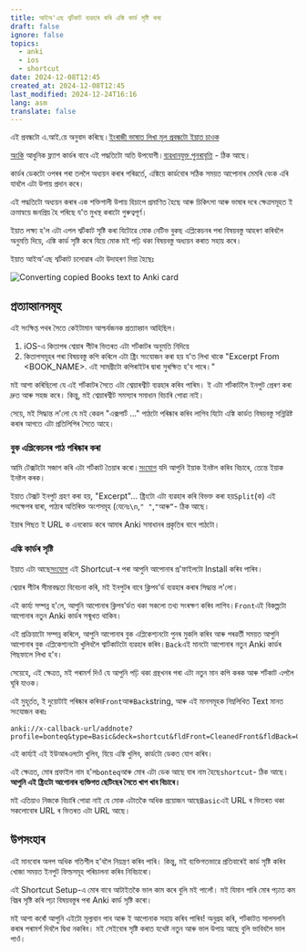 ```yaml
---
title: আইঅ'এছ শ্বৰ্টকাট ব্যৱহাৰ কৰি এঙ্কি কাৰ্ড সৃষ্টি কৰা
draft: false
ignore: false
topics:
  - anki
  - ios
  - shortcut
date: 2024-12-08T12:45
created_at: 2024-12-08T12:45
last_modified: 2024-12-24T16:16
lang: asm
translate: false
---
```

এই প্ৰবন্ধটো এ.আই.য়ে অনুবাদ কৰিছে।[ইংৰাজী ভাষাত লিখা মূল প্ৰবন্ধটো ইয়াত চাওক](/creating-anki-cards-using-ios-shortcut)

[অংকি](https://apps.ankiweb.net/) আধুনিক ফ্ল্যাশ কাৰ্ডৰ বাবে এই পদ্ধতিটো অতি উপযোগী।[ব্যৱধানযুক্ত পুনৰাবৃত্তি](https://en.wikipedia.org/wiki/Spaced_repetition) - ঠিক আছে।

কাৰ্ডৰ ডেকটো ওপৰৰ পৰা তললৈ অধ্যয়ন কৰাৰ পৰিৱৰ্তে, এঙ্কিয়ে কাৰ্ডবোৰ সঠিক সময়ত আপোনাৰ মেমৰি বেংক এৰি যাবলৈ এটা উপায় প্ৰদান কৰে।

এই পদ্ধতিটো অধ্যয়ন কৰাৰ এক শক্তিশালী উপায় হিচাপে প্ৰমাণিত হৈছে আৰু চিকিৎসা আৰু ভাষাৰ দৰে ক্ষেত্ৰসমূহত ই ক্ৰমান্বয়ে জনপ্ৰিয় হৈ পৰিছে য'ত মুখস্থ কৰাটো গুৰুত্বপূৰ্ণ।

ইয়াত লক্ষ্য হ'ল এটা এপল শ্বৰ্টকাট সৃষ্টি কৰা যিটোৱে মোক নেটিভ বুকছ এপ্লিকেচনৰ পৰা বিষয়বস্তু আহৰণ কৰিবলৈ অনুমতি দিয়ে, এঙ্কি কাৰ্ড সৃষ্টি কৰে যিয়ে মোক মই পঢ়ি থকা বিষয়বস্তু অধ্যয়ন কৰাত সহায় কৰে।

ইয়াত আইঅ'এছ শ্বৰ্টকাট চলোৱাৰ এটা উদাহৰণ দিয়া হৈছেঃ

![Converting copied Books text to Anki card](https://i.imgur.com/EVpwhVY.gif)

## প্ৰত্যাহ্বানসমূহ

এই সংক্ষিপ্ত পথৰ সৈতে কেইটামান আশ্চৰ্যজনক প্ৰত্যাহ্বান আহিছিল।

1. iOS-এ কিতাপৰ শ্বেয়াৰ শীটৰ ভিতৰত এটা শৰ্টকাটৰ অনুমতি নিদিয়ে
2. কিতাপসমূহৰ পৰা বিষয়বস্তু কপি কৰিলে এটা ষ্ট্ৰিং সংযোজন কৰা হয় য'ত লিখা থাকে "Excerpt From \<BOOK\_NAME>. এই সামগ্ৰীটো কপিৰাইটৰ দ্বাৰা সুৰক্ষিত হ'ব পাৰে।"

মই আশা কৰিছিলো যে এই শৰ্টকাটৰ সৈতে এটা শ্বেয়াৰশ্বীট ব্যৱহাৰ কৰিব পাৰিম। ই এটা শৰ্টকাটলৈ ইনপুট প্ৰেৰণ কৰা দ্ৰুত আৰু সহজ কৰে। কিন্তু, মই শ্বেয়াৰশ্বীট সমস্যাৰ সমাধান বিচাৰি পোৱা নাই।

সেয়ে, মই সিদ্ধান্ত ল'লো যে মই কেৱল "এক্সপাৰ্ট ..." পাঠটো পৰিষ্কাৰ কৰিব লাগিব যিটো এঙ্কি কাৰ্ডত বিষয়বস্তু সন্নিৱিষ্ট কৰাৰ আগতে এটা প্ৰতিলিপিৰ সৈতে আহে।

### বুক এপ্লিকেচনৰ পাঠ পৰিষ্কাৰ কৰা

আমি টেক্সটটো সজাগ কৰি এটা শৰ্টকাট তৈয়াৰ কৰো।[সংযোগ](https://www.icloud.com/shortcuts/9f9cfa9c71e24dee901590d185951323) যদি আপুনি ইয়াক ইনষ্টল কৰিব বিচাৰে, তেন্তে ইয়াক ইনষ্টল কৰক।

ইয়াত টেক্সট ইনপুট গ্ৰহণ কৰা হয়, "Excerpt"... ষ্ট্ৰিংটো এটা ব্যৱহাৰ কৰি বিভক্ত কৰা হয়`Split`(ক) এই পদক্ষেপৰ দ্বাৰা, পাঠ্যৰ অতিৰিক্ত অংশসমূহ (যেনেঃ`\n`,`" "`,`"`আৰু`“`- ঠিক আছে।

ইয়াৰ পিছত ই URL ক এনকোড কৰে আমাৰ Anki সমাধানৰ প্ৰকৃতিৰ বাবে পাঠটো।

### এঙ্কি কাৰ্ডৰ সৃষ্টি

ইয়াত এটা আছে[সংযোগ](https://www.icloud.com/shortcuts/29bb096aaed54e0ca4236f8c1008d9d9) এই Shortcut-ৰ পৰা আপুনি আপোনাৰ প্ৰ'ফাইলটো Install কৰিব পাৰিব।

শ্বেয়াৰ শীটৰ সীমাবদ্ধতা বিবেচনা কৰি, মই ইনপুটৰ বাবে ক্লিপব'ৰ্ড ব্যৱহাৰ কৰাৰ সিদ্ধান্ত ল'লো।

এই কাৰ্য্য সম্পন্ন হ'লে, আপুনি আপোনাৰ ক্লিপব'ৰ্ডত থকা সকলো তথ্য সংৰক্ষণ কৰিব লাগিব।`Front`এই বিকল্পটো আপোনাৰ নতুন Anki কাৰ্ডৰ সন্মুখত থাকিব।

এই প্ৰক্ৰিয়াটো সম্পন্ন কৰিলে, আপুনি আপোনাৰ বুক এপ্লিকেশ্যনটো পুনৰ মুকলি কৰিব আৰু পৰৱৰ্তী সময়ত আপুনি আপোনাৰ বুক এপ্লিকেশ্যনটো খুলিবলৈ শ্বাৰ্টকাটটো ব্যৱহাৰ কৰিব।`Back`এই মানটো আপোনাৰ নতুন Anki কাৰ্ডৰ পিছফালে লিখা হ'ব।

সেয়েহে, এই ক্ষেত্ৰত, মই পৰামৰ্শ দিওঁ যে আপুনি পঢ়ি থকা গ্ৰন্থখনৰ পৰা এটা নতুন মান কপি কৰক আৰু শৰ্টকাট এপলৈ ঘূৰি যাওক।

এই মুহূৰ্তত, ই দুয়োটাই পৰিষ্কাৰ কৰিব`Front`আৰু`Back`string, আৰু এই মানসমূহক নিম্নলিখিত Text মানত সংযোজন কৰাঃ

```
anki://x-callback-url/addnote?profile=bonteq&type=Basic&deck=shortcut&fldFront=CleanedFront&fldBack=CleanedBack
```

এই কাৰ্য্যই এই ইউআৰএলটো খুলিব, যিয়ে এঙ্কি খুলিব, কাৰ্ডটো ডেকত যোগ কৰিব।

এই ক্ষেত্ৰত, মোৰ প্ৰফাইল নাম হ'ল`bonteq`আৰু মোৰ এটা ডেক আছে যাৰ নাম হৈছে`shortcut`- ঠিক আছে।**আপুনি এই ষ্ট্ৰিংটো আপোনাৰ ব্যক্তিগত ছেটিংছৰ সৈতে খাপ খাব বিচাৰে।**

মই এতিয়াও নিজকে বিচাৰি পোৱা নাই যে মোক এটাতকৈ অধিক প্ৰয়োজন আছে`Basic`এই URL ৰ ভিতৰত থকা সকলোবোৰ URL ৰ ভিতৰত এটা URL আছে।

## উপসংহাৰ

এই মানবোৰ অলপ অধিক গতিশীল হ'বলৈ নিয়ন্ত্ৰণ কৰিব পাৰি। কিন্তু, মই ব্যক্তিগতভাৱে প্ৰতিবাৰেই কাৰ্ড সৃষ্টি কৰিব খোজা সময়ত ইনপুট ফিল্ডসমূহ পৰিচালনা কৰিব নিবিচাৰো।

এই Shortcut Setup-এ মোৰ বাবে আটাইতকৈ ভাল কাম কৰে বুলি মই পালোঁ। মই যিমান পাৰি মোৰ পঢ়াত কম বিঘ্নৰ সৃষ্টি কৰি পঢ়া বিষয়বস্তুৰ পৰা Anki কাৰ্ড সৃষ্টি কৰো।

মই আশা কৰোঁ আপুনি এইটো মূল্যবান পাব আৰু ই আপোনাক সহায় কৰিব পাৰিব! অনুগ্ৰহ কৰি, শৰ্টকাটত সালসলনি কৰাৰ পৰামৰ্শ দিবলৈ দ্বিধা নকৰিব। মই সেইবোৰ সৃষ্টি কৰাত যথেষ্ট নতুন আৰু ভাল উপায় আছে বুলি ভাবিবলৈ ভাল পাওঁ।
